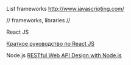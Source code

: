 List frameworks
http://www.javascripting.com/

// frameworks, libraries //

React JS

[Краткое руководство по React JS](http://habrahabr.ru/post/248799/)


Node.js
[RESTful Web API Design with Node.js]()
